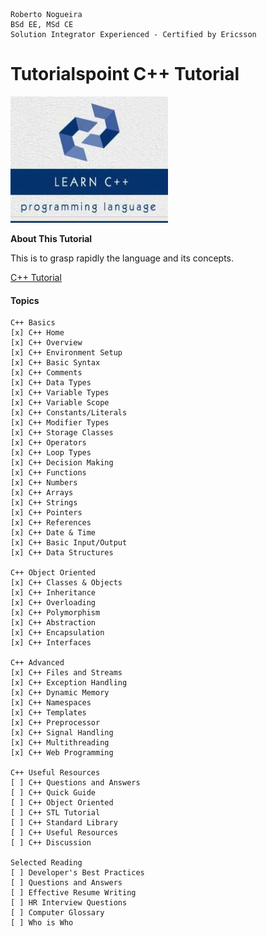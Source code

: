 ```
Roberto Nogueira  
BSd EE, MSd CE
Solution Integrator Experienced - Certified by Ericsson
```
# Tutorialspoint C++ Tutorial

![ebook cover](images/tutorialspoint-cpp-tutorial.png)

**About This Tutorial**

This is to grasp rapidly the language and its concepts.

[C++ Tutorial](https://www.tutorialspoint.com/cplusplus/index.htm)

#### Topics
```
C++ Basics
[x] C++ Home
[x] C++ Overview
[x] C++ Environment Setup
[x] C++ Basic Syntax
[x] C++ Comments
[x] C++ Data Types
[x] C++ Variable Types
[x] C++ Variable Scope
[x] C++ Constants/Literals
[x] C++ Modifier Types
[x] C++ Storage Classes
[x] C++ Operators
[x] C++ Loop Types
[x] C++ Decision Making
[x] C++ Functions
[x] C++ Numbers
[x] C++ Arrays
[x] C++ Strings
[x] C++ Pointers
[x] C++ References
[x] C++ Date & Time
[x] C++ Basic Input/Output
[x] C++ Data Structures

C++ Object Oriented
[x] C++ Classes & Objects
[x] C++ Inheritance
[x] C++ Overloading
[x] C++ Polymorphism
[x] C++ Abstraction
[x] C++ Encapsulation
[x] C++ Interfaces

C++ Advanced
[x] C++ Files and Streams
[x] C++ Exception Handling
[x] C++ Dynamic Memory
[x] C++ Namespaces
[x] C++ Templates
[x] C++ Preprocessor
[x] C++ Signal Handling
[x] C++ Multithreading
[x] C++ Web Programming

C++ Useful Resources
[ ] C++ Questions and Answers
[ ] C++ Quick Guide
[ ] C++ Object Oriented
[ ] C++ STL Tutorial
[ ] C++ Standard Library
[ ] C++ Useful Resources
[ ] C++ Discussion

Selected Reading
[ ] Developer's Best Practices
[ ] Questions and Answers
[ ] Effective Resume Writing
[ ] HR Interview Questions
[ ] Computer Glossary
[ ] Who is Who 
```

